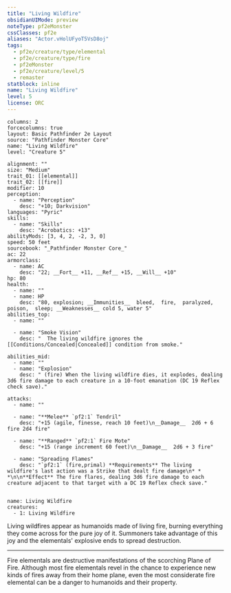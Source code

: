 ```yaml
---
title: "Living Wildfire"
obsidianUIMode: preview
noteType: pf2eMonster
cssClasses: pf2e
aliases: "Actor.vHolUFyoT5VsD8oj" 
tags:
  - pf2e/creature/type/elemental
  - pf2e/creature/type/fire
  - pf2eMonster
  - pf2e/creature/level/5
  - remaster
statblock: inline
name: "Living Wildfire"
level: 5
license: ORC
---
```


```statblock
columns: 2
forcecolumns: true
layout: Basic Pathfinder 2e Layout
source: "Pathfinder Monster Core"
name: "Living Wildfire"
level: "Creature 5"

alignment: ""
size: "Medium"
trait_01: [[elemental]]
trait_02: [[fire]]
modifier: 10
perception:
  - name: "Perception"
    desc: "+10; Darkvision"
languages: "Pyric"
skills:
  - name: "Skills"
    desc: "Acrobatics: +13"
abilityMods: [3, 4, 2, -2, 3, 0]
speed: 50 feet
sourcebook: "_Pathfinder Monster Core_"
ac: 22
armorclass:
  - name: AC
    desc: "22; __Fort__ +11, __Ref__ +15, __Will__ +10"
hp: 80
health:
  - name: ""
  - name: HP
    desc: "80, explosion; __Immunities__  bleed,  fire,  paralyzed,  poison,  sleep; __Weaknesses__ cold 5, water 5"
abilities_top:
  - name: ""

  - name: "Smoke Vision"
    desc: "  The living wildfire ignores the [[Conditions/Concealed|Concealed]] condition from smoke."

abilities_mid:
  - name: ""
  - name: "Explosion"
    desc: " (fire) When the living wildfire dies, it explodes, dealing 3d6 fire damage to each creature in a 10-foot emanation (DC 19 Reflex check save)."

attacks:
  - name: ""

  - name: "**Melee** `pf2:1` Tendril"
    desc: "+15 (agile, finesse, reach 10 feet)\n__Damage__  2d6 + 6 fire 2d4 fire"

  - name: "**Ranged** `pf2:1` Fire Mote"
    desc: "+15 (range increment 60 feet)\n__Damage__  2d6 + 3 fire"

  - name: "Spreading Flames"
    desc: "`pf2:1` (fire,primal) **Requirements** The living wildfire's last action was a Strike that dealt fire damage\n* * *\n\n**Effect** The fire flares, dealing 3d6 fire damage to each creature adjacent to that target with a DC 19 Reflex check save."
 
```

```encounter-table
name: Living Wildfire
creatures:
  - 1: Living Wildfire
```



Living wildfires appear as humanoids made of living fire, burning everything they come across for the pure joy of it. Summoners take advantage of this joy and the elementals' explosive ends to spread destruction.

* * *

Fire elementals are destructive manifestations of the scorching Plane of Fire. Although most fire elementals revel in the chance to experience new kinds of fires away from their home plane, even the most considerate fire elemental can be a danger to humanoids and their property.
